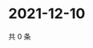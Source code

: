 # 2021-12-10

共 0 条

<!-- BEGIN WEIBO -->
<!-- 最后更新时间 Fri Dec 10 2021 04:00:56 GMT+0800 (China Standard Time) -->

<!-- END WEIBO -->
